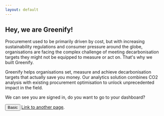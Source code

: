 ```yaml
---
layout: default
---
```



## Hey, we are Greenify!

Procurement used to be primarily driven by cost, but with increasing sustainability regulations and consumer pressure around the globe, organisations are facing the complex challenge of meeting decarbonisation targets they might not be equipped to measure or act on. That's why we built Greenify. 

Greenify helps organisations set, measure and achieve decarbonisation targets that actually save you money. Our analytics solution combines CO2 analysis with existing procurement optimisation to unlock unprecedented impact in the field. 

We can see you are signed in, do you want to go to your dashboard? 

<button mat-raised-button>Basic</button>
[Link to another page](./another-page.html).
